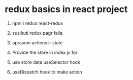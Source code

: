 # redux basics in react project

1. npm i redux react-redux

2. susikuti redux pagr faila

3. aprasom actions ir state

4. Provide the store in index.js for <App />

5. use store data useSelector hook

6. useDispatch hook to make action
